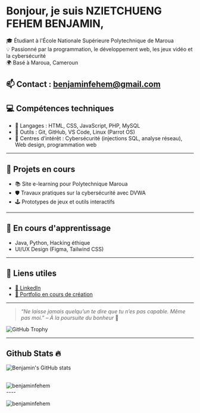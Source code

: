  # Bonjour, je suis NZIETCHUENG FEHEM BENJAMIN,
🎓 Étudiant à l'École Nationale Supérieure Polytechnique de Maroua  
💡 Passionné par la programmation, le développement web, les jeux vidéo et la cybersécurité  
🌍 Basé à Maroua, Cameroun  

📫 Contact : benjaminfehem@gmail.com  
---
## 💻 Compétences techniques
- 🔹 Langages : HTML, CSS, JavaScript, PHP, MySQL
- 🔹 Outils : Git, GitHub, VS Code, Linux (Parrot OS)
- 🔹 Centres d’intérêt : Cybersécurité (injections SQL, analyse réseau), Web design, programmation web
---
## 🚀 Projets en cours
- 📚 Site e-learning pour Polytechnique Maroua  
- 🛡️ Travaux pratiques sur la cybersécurité avec DVWA 
- 🕹️ Prototypes de jeux et outils interactifs<br>

---

## 🌱 En cours d'apprentissage
- Java, Python, Hacking éthique  
- UI/UX Design (Figma, Tailwind CSS)

---

## 🔗 Liens utiles
- [📎 LinkedIn](https://linkedin.com/in/benjamin-fehem-464779373)  
- [💼 Portfolio en cours de création]()

---

> *“Ne laisse jamais quelqu’un te dire que tu n’es pas capable. Même pas moi.” – À la poursuite du bonheur* 🎯


<img src="https://github-profile-trophy.vercel.app/?username=benjaminfehem&row=1&theme=darkhub&margin-w=15&no-bg=true" alt="GitHub Trophy"><br>

----
## Github Stats 🔥

![Benjamin's GitHub stats](https://github-readme-stats.vercel.app/api?username=benjaminfehem&show_icons=true&theme=radical)<br><br>
<p><img align="left" src="https://github-readme-stats.vercel.app/api/top-langs?username=benjaminfehem&show_icons=true&locale=en&layout=compact&theme=cobalt" alt="benjaminfehem" /></p><br>
----
<br>
<p><img align="center" src="https://github-readme-streak-stats.herokuapp.com?user=benjaminfehem&theme=radical&date_format=j%20M%5B%20Y%5D&sideLabels=DDB225" alt="benjaminfehem" /></p>
